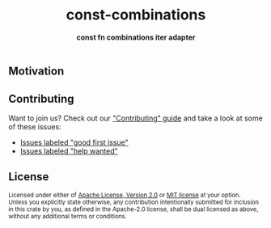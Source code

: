 <h1 align="center">const-combinations</h1>
<div align="center">
  <strong>
    const fn combinations iter adapter
  </strong>
</div>

<br />

## Motivation




## Contributing
Want to join us? Check out our ["Contributing" guide][contributing] and take a
look at some of these issues:

- [Issues labeled "good first issue"][good-first-issue]
- [Issues labeled "help wanted"][help-wanted]

[contributing]: https://github.com/yoshuawuyts/const-combinations/blob/master.github/CONTRIBUTING.md
[good-first-issue]: https://github.com/yoshuawuyts/const-combinations/labels/good%20first%20issue
[help-wanted]: https://github.com/yoshuawuyts/const-combinations/labels/help%20wanted

## License

<sup>
Licensed under either of <a href="LICENSE-APACHE">Apache License, Version
2.0</a> or <a href="LICENSE-MIT">MIT license</a> at your option.
</sup>

<br/>

<sub>
Unless you explicitly state otherwise, any contribution intentionally submitted
for inclusion in this crate by you, as defined in the Apache-2.0 license, shall
be dual licensed as above, without any additional terms or conditions.
</sub>
